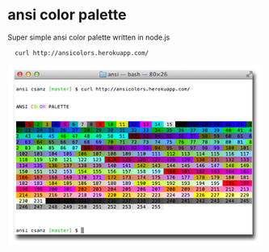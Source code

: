 # ansi color palette

Super simple ansi color palette written in node.js

      curl http://ansicolors.herokuapp.com/

![Screenshot](https://github.com/csanz/ansicolors/raw/master/screen.png)
